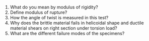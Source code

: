 1. What do you mean by modulus of rigidity?
2. Define modulus of rupture?
3. How the angle of twist is measured in this test?
4. Why does the brittle material fails in helicoidal shape and ductile material shears on right section under torsion load?
5. What are the different failure modes of the specimens?
